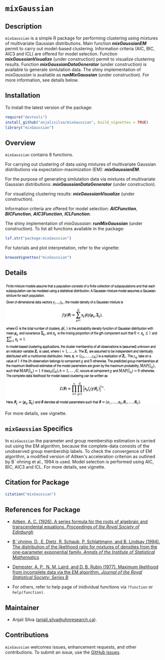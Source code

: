 # `mixGaussian`

## Description
`mixGaussian` is a simple R package for performing clustering using mixtures of multivariate Gaussian distributions. Main function __*mixGaussianEM*__ permit to carry out model-based clustering. Information criteria (AIC, BIC, AIC3 and ICL) are offered for model selection. Function __*mixGaussianVisualize*__ (under construction) permit to visualize clustering results. Function __*mixGaussianDataGenerator*__ (under construction) is available to generate simlulation data. The shiny implementation of *mixGaussian* is available as __*runMixGaussian*__ (under construction). For more information, see details below.  

## Installation

To install the latest version of the package:

``` r
require("devtools")
install_github("anjalisilva/mixGaussian", build_vignettes = TRUE)
library("mixGaussian")
```


## Overview

`mixGaussian` contains 8 functions. 

For carrying out clustering of data using mixtures of multivariate Gaussian distributions via expectation-maximization (EM): __*mixGaussianEM*__. 

For the purpose of generating simlulation data via mixtures of multivariate Gaussian distributions: __*mixGaussianDataGenerator*__ (under construction). 

For visualizing clustering results: __*mixGaussianVisualize*__ (under construction). 

Information criteria are offered for model selection: __*AICFunction*__, __*BICFunction*__, __*AIC3Function*__, __*ICLFunction*__. 

The shiny implementation of *mixGaussian*: __*runMixGaussian*__ (under construction). To list all functions available in the package: 

``` r
lsf.str("package:mixGaussian")
```

For tutorials and plot interpretation, refer to the vignette:

``` r
browseVignettes("mixGaussian")
```


## Details

<div style="text-align:left"><img src="inst/extdata/MixtureGaussian.png" alt="MixtureGaussian" width="600" height="400"/>

<div style="text-align:left">
<div style="text-align:left">

For more details, see vignette.

## `mixGaussian` Specifics

In `mixGaussian` the parameter and group membership estimation is carried out using the EM algorithm, because the complete-data consists of the unobserved group membership labels. To check the convergence of EM algorithm, a modified version of Aitken's acceleration criterion as outlined by B¨ohning et al., 1994 is used. Model selection is performed using AIC, BIC, AIC3 and ICL. For more details, see vignette.


## Citation for Package
``` r
citation("mixGaussian")
```

## References for Package

* [Aitken, A. C. (1926). A series formula for the roots of algebraic and transcendental equations. *Proceedings of the Royal Society of Edinburgh*](https://www.cambridge.org/core/journals/proceedings-of-the-royal-society-of-edinburgh/article/iiia-series-formula-for-the-roots-of-algebraic-and-transcendental-equations/0CC96A97C8B634E2730F5208E506E6A9)

* [B¨ohning, D., E. Dietz, R. Schaub, P. Schlattmann, and B. Lindsay (1994). The distribution of the likelihood ratio for mixtures of densities from the one-parameter exponential family. *Annals of the Institute of Statistical Mathematics*](https://link.springer.com/article/10.1007/BF01720593)

* [Dempster, A. P., N. M. Laird, and D. B. Rubin (1977). Maximum likelihood from incomplete data via the EM algorithm. *Journal of the Royal Statistical Society: Series B*](https://www.ece.iastate.edu/~namrata/EE527_Spring08/Dempster77.pdf)

* For others, refer to help page of inidividual functions via `?function` or `help(function)`.


## Maintainer

* Anjali Silva (anjali.silva@uhnresearch.ca). 


## Contributions

`mixGaussian` welcomes issues, enhancement requests, and other contributions. To submit an issue, use the [GitHub issues](https://github.com/anjalisilva/mixGaussian/issues).

